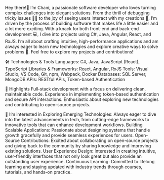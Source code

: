 Hey there!👋 I’m Chani, a passionate software developer who loves turning complex challenges into elegant solutions. 
From the thrill of debugging tricky issues 🕵️‍♂️ to the joy of seeing users interact with my creations 🎉,
I’m driven by the process of building software that makes life a little easier and a lot more exciting. 
With a knack for both front-end and back-end development 💻, I dive into projects using C#, Java, Angular, React, and RxJS. 
I’m all about crafting intuitive, high-performance applications and am always eager to learn new technologies and explore creative ways to solve problems 🚀.
Feel free to explore my projects and contributions!

🛠️ Technologies & Tools
Languages: C#, Java, JavaScript (React), TypeScript
Libraries & Frameworks: React, Angular, RxJS
Tools: Visual Studio, VS Code, Git, npm, Webpack, Docker
Databases: SQL Server, MongoDB
APIs: RESTful APIs, Token-based Authentication

🌟 Highlights
Full-stack development with a focus on delivering clean, maintainable code.
Experience in implementing token-based authentication and secure API interactions.
Enthusiastic about exploring new technologies and contributing to open-source projects.

👀 I’m interested in
Exploring Emerging Technologies: Always eager to dive into the latest advancements in tech, from cutting-edge frameworks to innovative tools that can enhance development workflows.
Building Scalable Applications: Passionate about designing systems that handle growth gracefully and provide seamless experiences for users.
Open-Source Contributions: Excited about collaborating on open-source projects and giving back to the community by sharing knowledge and improving existing solutions.
User Experience Design: Interested in creating intuitive, user-friendly interfaces that not only look great but also provide an outstanding user experience.
Continuous Learning: Committed to lifelong learning and staying updated with industry trends through courses, tutorials, and hands-on practice.


<!---
FriedmanChani/FriedmanChani is a ✨ special ✨ repository because its `README.md` (this file) appears on your GitHub profile.
You can click the Preview link to take a look at your changes.
--->
